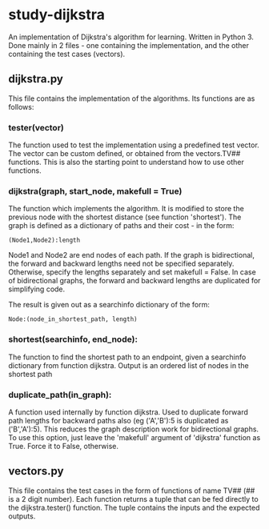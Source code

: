 study-dijkstra
==============

An implementation of Dijkstra's algorithm for learning. Written in Python 3. Done mainly in 2 files - one containing the implementation, and the other containing the test cases (vectors).

dijkstra.py
-----------
This file contains the implementation of the algorithms. Its functions are as follows:

### tester(vector)
The function used to test the implementation using a predefined test vector. The vector can be custom defined, or obtained from the vectors.TV## functions. This is also the starting point to understand how to use other functions.

### dijkstra(graph, start_node, makefull = True)
The function which implements the algorithm. It is modified to store the previous node with the shortest distance (see function 'shortest').
The graph is defined as a dictionary of paths and their cost - in the form:

    (Node1,Node2):length

Node1 and Node2 are end nodes of each path. If the graph is bidirectional, the forward and backward lengths need not be specified separately. Otherwise, specify the lengths separately and set makefull = False. In case of bidirectional graphs, the forward and backward lengths are duplicated for simplifying code.

The result is given out as a searchinfo dictionary of the form:

    Node:(node_in_shortest_path, length)

### shortest(searchinfo, end_node):
The function to find the shortest path to an endpoint, given a searchinfo dictionary from function dijkstra. Output is an ordered list of nodes in the shortest path

###  duplicate_path(in_graph):
A function used internally by function dijkstra. Used to duplicate forward path lengths for backward paths also (eg ('A','B'):5 is duplicated as ('B','A'):5). This reduces the graph description work for bidirectional graphs. To use this option, just leave the 'makefull' argument of 'dijkstra' function as True. Force it to False, otherwise.

vectors.py
----------

This file contains the test cases in the form of functions of name TV## (## is a 2 digit number). Each function returns a tuple that can be fed directly to the dijkstra.tester() function. The tuple contains the inputs and the expected outputs.
